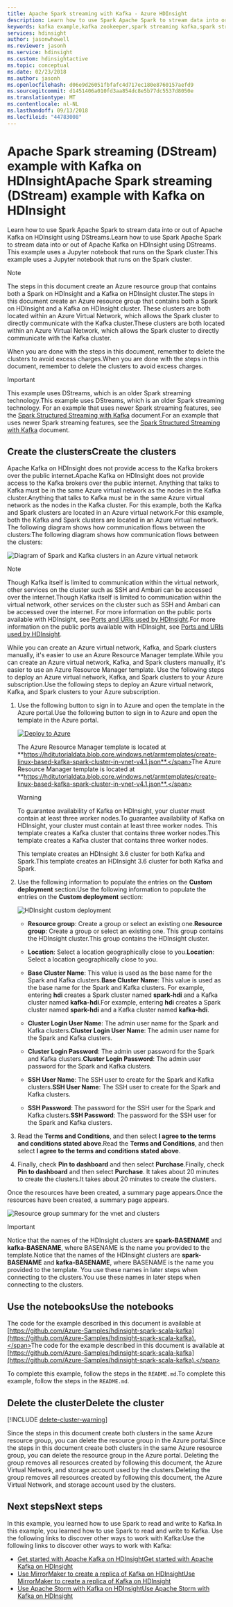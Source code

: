 ```yaml
---
title: Apache Spark streaming with Kafka - Azure HDInsight
description: Learn how to use Spark Apache Spark to stream data into or out of Apache Kafka using DStreams. In this example, you stream data using a Jupyter notebook from Spark on HDInsight.
keywords: kafka example,kafka zookeeper,spark streaming kafka,spark streaming kafka example
services: hdinsight
author: jasonwhowell
ms.reviewer: jasonh
ms.service: hdinsight
ms.custom: hdinsightactive
ms.topic: conceptual
ms.date: 02/23/2018
ms.author: jasonh
ms.openlocfilehash: d06e9d26051fbfafc4d717ec180e8760157aefd9
ms.sourcegitcommit: d1451406a010fd3aa854dc8e5b77dc5537d8050e
ms.translationtype: MT
ms.contentlocale: nl-NL
ms.lasthandoff: 09/13/2018
ms.locfileid: "44783008"
---
```

# <a name="apache-spark-streaming-dstream-example-with-kafka-on-hdinsight"></a><span data-ttu-id="c7dee-105">Apache Spark streaming (DStream) example with Kafka on HDInsight</span><span class="sxs-lookup"><span data-stu-id="c7dee-105">Apache Spark streaming (DStream) example with Kafka on HDInsight</span></span>

<span data-ttu-id="c7dee-106">Learn how to use Spark Apache Spark to stream data into or out of Apache Kafka on HDInsight using DStreams.</span><span class="sxs-lookup"><span data-stu-id="c7dee-106">Learn how to use Spark Apache Spark to stream data into or out of Apache Kafka on HDInsight using DStreams.</span></span> <span data-ttu-id="c7dee-107">This example uses a Jupyter notebook that runs on the Spark cluster.</span><span class="sxs-lookup"><span data-stu-id="c7dee-107">This example uses a Jupyter notebook that runs on the Spark cluster.</span></span>

> [!NOTE]
> <span data-ttu-id="c7dee-108">The steps in this document create an Azure resource group that contains both a Spark on HDInsight and a Kafka on HDInsight cluster.</span><span class="sxs-lookup"><span data-stu-id="c7dee-108">The steps in this document create an Azure resource group that contains both a Spark on HDInsight and a Kafka on HDInsight cluster.</span></span> <span data-ttu-id="c7dee-109">These clusters are both located within an Azure Virtual Network, which allows the Spark cluster to directly communicate with the Kafka cluster.</span><span class="sxs-lookup"><span data-stu-id="c7dee-109">These clusters are both located within an Azure Virtual Network, which allows the Spark cluster to directly communicate with the Kafka cluster.</span></span>
>
> <span data-ttu-id="c7dee-110">When you are done with the steps in this document, remember to delete the clusters to avoid excess charges.</span><span class="sxs-lookup"><span data-stu-id="c7dee-110">When you are done with the steps in this document, remember to delete the clusters to avoid excess charges.</span></span>

> [!IMPORTANT]
> <span data-ttu-id="c7dee-111">This example uses DStreams, which is an older Spark streaming technology.</span><span class="sxs-lookup"><span data-stu-id="c7dee-111">This example uses DStreams, which is an older Spark streaming technology.</span></span> <span data-ttu-id="c7dee-112">For an example that uses newer Spark streaming features, see the [Spark Structured Streaming with Kafka](hdinsight-apache-kafka-spark-structured-streaming.md) document.</span><span class="sxs-lookup"><span data-stu-id="c7dee-112">For an example that uses newer Spark streaming features, see the [Spark Structured Streaming with Kafka](hdinsight-apache-kafka-spark-structured-streaming.md) document.</span></span>

## <a name="create-the-clusters"></a><span data-ttu-id="c7dee-113">Create the clusters</span><span class="sxs-lookup"><span data-stu-id="c7dee-113">Create the clusters</span></span>

<span data-ttu-id="c7dee-114">Apache Kafka on HDInsight does not provide access to the Kafka brokers over the public internet.</span><span class="sxs-lookup"><span data-stu-id="c7dee-114">Apache Kafka on HDInsight does not provide access to the Kafka brokers over the public internet.</span></span> <span data-ttu-id="c7dee-115">Anything that talks to Kafka must be in the same Azure virtual network as the nodes in the Kafka cluster.</span><span class="sxs-lookup"><span data-stu-id="c7dee-115">Anything that talks to Kafka must be in the same Azure virtual network as the nodes in the Kafka cluster.</span></span> <span data-ttu-id="c7dee-116">For this example, both the Kafka and Spark clusters are located in an Azure virtual network.</span><span class="sxs-lookup"><span data-stu-id="c7dee-116">For this example, both the Kafka and Spark clusters are located in an Azure virtual network.</span></span> <span data-ttu-id="c7dee-117">The following diagram shows how communication flows between the clusters:</span><span class="sxs-lookup"><span data-stu-id="c7dee-117">The following diagram shows how communication flows between the clusters:</span></span>

![Diagram of Spark and Kafka clusters in an Azure virtual network](./media/hdinsight-apache-spark-with-kafka/spark-kafka-vnet.png)

> [!NOTE]
> <span data-ttu-id="c7dee-119">Though Kafka itself is limited to communication within the virtual network, other services on the cluster such as SSH and Ambari can be accessed over the internet.</span><span class="sxs-lookup"><span data-stu-id="c7dee-119">Though Kafka itself is limited to communication within the virtual network, other services on the cluster such as SSH and Ambari can be accessed over the internet.</span></span> <span data-ttu-id="c7dee-120">For more information on the public ports available with HDInsight, see [Ports and URIs used by HDInsight](hdinsight-hadoop-port-settings-for-services.md).</span><span class="sxs-lookup"><span data-stu-id="c7dee-120">For more information on the public ports available with HDInsight, see [Ports and URIs used by HDInsight](hdinsight-hadoop-port-settings-for-services.md).</span></span>

<span data-ttu-id="c7dee-121">While you can create an Azure virtual network, Kafka, and Spark clusters manually, it's easier to use an Azure Resource Manager template.</span><span class="sxs-lookup"><span data-stu-id="c7dee-121">While you can create an Azure virtual network, Kafka, and Spark clusters manually, it's easier to use an Azure Resource Manager template.</span></span> <span data-ttu-id="c7dee-122">Use the following steps to deploy an Azure virtual network, Kafka, and Spark clusters to your Azure subscription.</span><span class="sxs-lookup"><span data-stu-id="c7dee-122">Use the following steps to deploy an Azure virtual network, Kafka, and Spark clusters to your Azure subscription.</span></span>

1. <span data-ttu-id="c7dee-123">Use the following button to sign in to Azure and open the template in the Azure portal.</span><span class="sxs-lookup"><span data-stu-id="c7dee-123">Use the following button to sign in to Azure and open the template in the Azure portal.</span></span>
    
    <a href="https://portal.azure.com/#create/Microsoft.Template/uri/https%3A%2F%2Fhditutorialdata.blob.core.windows.net%2Farmtemplates%2Fcreate-linux-based-kafka-spark-cluster-in-vnet-v4.1.json" target="_blank"><img src="./media/hdinsight-apache-spark-with-kafka/deploy-to-azure.png" alt="Deploy to Azure"></a>
    
    <span data-ttu-id="c7dee-124">The Azure Resource Manager template is located at **https://hditutorialdata.blob.core.windows.net/armtemplates/create-linux-based-kafka-spark-cluster-in-vnet-v4.1.json**.</span><span class="sxs-lookup"><span data-stu-id="c7dee-124">The Azure Resource Manager template is located at **https://hditutorialdata.blob.core.windows.net/armtemplates/create-linux-based-kafka-spark-cluster-in-vnet-v4.1.json**.</span></span>

    > [!WARNING]
    > <span data-ttu-id="c7dee-125">To guarantee availability of Kafka on HDInsight, your cluster must contain at least three worker nodes.</span><span class="sxs-lookup"><span data-stu-id="c7dee-125">To guarantee availability of Kafka on HDInsight, your cluster must contain at least three worker nodes.</span></span> <span data-ttu-id="c7dee-126">This template creates a Kafka cluster that contains three worker nodes.</span><span class="sxs-lookup"><span data-stu-id="c7dee-126">This template creates a Kafka cluster that contains three worker nodes.</span></span>

    <span data-ttu-id="c7dee-127">This template creates an HDInsight 3.6 cluster for both Kafka and Spark.</span><span class="sxs-lookup"><span data-stu-id="c7dee-127">This template creates an HDInsight 3.6 cluster for both Kafka and Spark.</span></span>

2. <span data-ttu-id="c7dee-128">Use the following information to populate the entries on the **Custom deployment** section:</span><span class="sxs-lookup"><span data-stu-id="c7dee-128">Use the following information to populate the entries on the **Custom deployment** section:</span></span>
   
    ![HDInsight custom deployment](./media/hdinsight-apache-spark-with-kafka/parameters.png)
   
    * <span data-ttu-id="c7dee-130">**Resource group**: Create a group or select an existing one.</span><span class="sxs-lookup"><span data-stu-id="c7dee-130">**Resource group**: Create a group or select an existing one.</span></span> <span data-ttu-id="c7dee-131">This group contains the HDInsight cluster.</span><span class="sxs-lookup"><span data-stu-id="c7dee-131">This group contains the HDInsight cluster.</span></span>

    * <span data-ttu-id="c7dee-132">**Location**: Select a location geographically close to you.</span><span class="sxs-lookup"><span data-stu-id="c7dee-132">**Location**: Select a location geographically close to you.</span></span>

    * <span data-ttu-id="c7dee-133">**Base Cluster Name**: This value is used as the base name for the Spark and Kafka clusters.</span><span class="sxs-lookup"><span data-stu-id="c7dee-133">**Base Cluster Name**: This value is used as the base name for the Spark and Kafka clusters.</span></span> <span data-ttu-id="c7dee-134">For example, entering **hdi** creates a Spark cluster named __spark-hdi__ and a Kafka cluster named **kafka-hdi**.</span><span class="sxs-lookup"><span data-stu-id="c7dee-134">For example, entering **hdi** creates a Spark cluster named __spark-hdi__ and a Kafka cluster named **kafka-hdi**.</span></span>

    * <span data-ttu-id="c7dee-135">**Cluster Login User Name**: The admin user name for the Spark and Kafka clusters.</span><span class="sxs-lookup"><span data-stu-id="c7dee-135">**Cluster Login User Name**: The admin user name for the Spark and Kafka clusters.</span></span>

    * <span data-ttu-id="c7dee-136">**Cluster Login Password**: The admin user password for the Spark and Kafka clusters.</span><span class="sxs-lookup"><span data-stu-id="c7dee-136">**Cluster Login Password**: The admin user password for the Spark and Kafka clusters.</span></span>

    * <span data-ttu-id="c7dee-137">**SSH User Name**: The SSH user to create for the Spark and Kafka clusters.</span><span class="sxs-lookup"><span data-stu-id="c7dee-137">**SSH User Name**: The SSH user to create for the Spark and Kafka clusters.</span></span>

    * <span data-ttu-id="c7dee-138">**SSH Password**: The password for the SSH user for the Spark and Kafka clusters.</span><span class="sxs-lookup"><span data-stu-id="c7dee-138">**SSH Password**: The password for the SSH user for the Spark and Kafka clusters.</span></span>

3. <span data-ttu-id="c7dee-139">Read the **Terms and Conditions**, and then select **I agree to the terms and conditions stated above**.</span><span class="sxs-lookup"><span data-stu-id="c7dee-139">Read the **Terms and Conditions**, and then select **I agree to the terms and conditions stated above**.</span></span>

4. <span data-ttu-id="c7dee-140">Finally, check **Pin to dashboard** and then select **Purchase**.</span><span class="sxs-lookup"><span data-stu-id="c7dee-140">Finally, check **Pin to dashboard** and then select **Purchase**.</span></span> <span data-ttu-id="c7dee-141">It takes about 20 minutes to create the clusters.</span><span class="sxs-lookup"><span data-stu-id="c7dee-141">It takes about 20 minutes to create the clusters.</span></span>

<span data-ttu-id="c7dee-142">Once the resources have been created, a summary page appears.</span><span class="sxs-lookup"><span data-stu-id="c7dee-142">Once the resources have been created, a summary page appears.</span></span>

![Resource group summary for the vnet and clusters](./media/hdinsight-apache-spark-with-kafka/groupblade.png)

> [!IMPORTANT]
> <span data-ttu-id="c7dee-144">Notice that the names of the HDInsight clusters are **spark-BASENAME** and **kafka-BASENAME**, where BASENAME is the name you provided to the template.</span><span class="sxs-lookup"><span data-stu-id="c7dee-144">Notice that the names of the HDInsight clusters are **spark-BASENAME** and **kafka-BASENAME**, where BASENAME is the name you provided to the template.</span></span> <span data-ttu-id="c7dee-145">You use these names in later steps when connecting to the clusters.</span><span class="sxs-lookup"><span data-stu-id="c7dee-145">You use these names in later steps when connecting to the clusters.</span></span>

## <a name="use-the-notebooks"></a><span data-ttu-id="c7dee-146">Use the notebooks</span><span class="sxs-lookup"><span data-stu-id="c7dee-146">Use the notebooks</span></span>

<span data-ttu-id="c7dee-147">The code for the example described in this document is available at [https://github.com/Azure-Samples/hdinsight-spark-scala-kafka](https://github.com/Azure-Samples/hdinsight-spark-scala-kafka).</span><span class="sxs-lookup"><span data-stu-id="c7dee-147">The code for the example described in this document is available at [https://github.com/Azure-Samples/hdinsight-spark-scala-kafka](https://github.com/Azure-Samples/hdinsight-spark-scala-kafka).</span></span>

<span data-ttu-id="c7dee-148">To complete this example, follow the steps in the `README.md`.</span><span class="sxs-lookup"><span data-stu-id="c7dee-148">To complete this example, follow the steps in the `README.md`.</span></span>

## <a name="delete-the-cluster"></a><span data-ttu-id="c7dee-149">Delete the cluster</span><span class="sxs-lookup"><span data-stu-id="c7dee-149">Delete the cluster</span></span>

[!INCLUDE [delete-cluster-warning](../../includes/hdinsight-delete-cluster-warning.md)]

<span data-ttu-id="c7dee-150">Since the steps in this document create both clusters in the same Azure resource group, you can delete the resource group in the Azure portal.</span><span class="sxs-lookup"><span data-stu-id="c7dee-150">Since the steps in this document create both clusters in the same Azure resource group, you can delete the resource group in the Azure portal.</span></span> <span data-ttu-id="c7dee-151">Deleting the group removes all resources created by following this document, the Azure Virtual Network, and storage account used by the clusters.</span><span class="sxs-lookup"><span data-stu-id="c7dee-151">Deleting the group removes all resources created by following this document, the Azure Virtual Network, and storage account used by the clusters.</span></span>

## <a name="next-steps"></a><span data-ttu-id="c7dee-152">Next steps</span><span class="sxs-lookup"><span data-stu-id="c7dee-152">Next steps</span></span>

<span data-ttu-id="c7dee-153">In this example, you learned how to use Spark to read and write to Kafka.</span><span class="sxs-lookup"><span data-stu-id="c7dee-153">In this example, you learned how to use Spark to read and write to Kafka.</span></span> <span data-ttu-id="c7dee-154">Use the following links to discover other ways to work with Kafka:</span><span class="sxs-lookup"><span data-stu-id="c7dee-154">Use the following links to discover other ways to work with Kafka:</span></span>

* [<span data-ttu-id="c7dee-155">Get started with Apache Kafka on HDInsight</span><span class="sxs-lookup"><span data-stu-id="c7dee-155">Get started with Apache Kafka on HDInsight</span></span>](kafka/apache-kafka-get-started.md)
* [<span data-ttu-id="c7dee-156">Use MirrorMaker to create a replica of Kafka on HDInsight</span><span class="sxs-lookup"><span data-stu-id="c7dee-156">Use MirrorMaker to create a replica of Kafka on HDInsight</span></span>](kafka/apache-kafka-mirroring.md)
* [<span data-ttu-id="c7dee-157">Use Apache Storm with Kafka on HDInsight</span><span class="sxs-lookup"><span data-stu-id="c7dee-157">Use Apache Storm with Kafka on HDInsight</span></span>](hdinsight-apache-storm-with-kafka.md)

